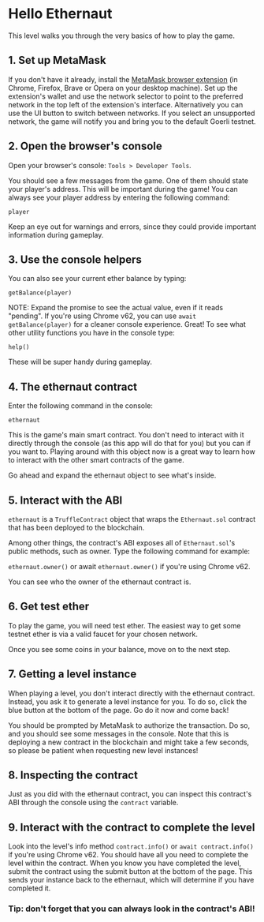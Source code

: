 # Hello Ethernaut

This level walks you through the very basics of how to play the game.

## 1. Set up MetaMask

If you don't have it already, install the [MetaMask browser extension](https://metamask.io/) (in Chrome, Firefox, Brave or Opera on your desktop machine). Set up the extension's wallet and use the network selector to point to the preferred network in the top left of the extension's interface. Alternatively you can use the UI button to switch between networks. If you select an unsupported network, the game will notify you and bring you to the default Goerli testnet.

## 2. Open the browser's console

Open your browser's console: `Tools > Developer Tools`.

You should see a few messages from the game. One of them should state your player's address. This will be important during the game! You can always see your player address by entering the following command:

`player`

Keep an eye out for warnings and errors, since they could provide important information during gameplay.

## 3. Use the console helpers

You can also see your current ether balance by typing:

`getBalance(player)`

NOTE: Expand the promise to see the actual value, even if it reads "pending". If you're using Chrome v62, you can use `await getBalance(player)` for a cleaner console experience.
Great! To see what other utility functions you have in the console type:

`help()`

These will be super handy during gameplay.

## 4. The ethernaut contract

Enter the following command in the console:

`ethernaut`

This is the game's main smart contract. You don't need to interact with it directly through the console (as this app will do that for you) but you can if you want to. Playing around with this object now is a great way to learn how to interact with the other smart contracts of the game.

Go ahead and expand the ethernaut object to see what's inside.

## 5. Interact with the ABI

`ethernaut` is a `TruffleContract` object that wraps the `Ethernaut.sol` contract that has been deployed to the blockchain.

Among other things, the contract's ABI exposes all of `Ethernaut.sol`'s public methods, such as owner. Type the following command for example:

`ethernaut.owner()` or await `ethernaut.owner()` if you're using Chrome v62.

You can see who the owner of the ethernaut contract is.

## 6. Get test ether

To play the game, you will need test ether. The easiest way to get some testnet ether is via a valid faucet for your chosen network.

Once you see some coins in your balance, move on to the next step.

## 7. Getting a level instance

When playing a level, you don't interact directly with the ethernaut contract. Instead, you ask it to generate a level instance for you. To do so, click the blue button at the bottom of the page. Go do it now and come back!

You should be prompted by MetaMask to authorize the transaction. Do so, and you should see some messages in the console. Note that this is deploying a new contract in the blockchain and might take a few seconds, so please be patient when requesting new level instances!

## 8. Inspecting the contract

Just as you did with the ethernaut contract, you can inspect this contract's ABI through the console using the `contract` variable.

## 9. Interact with the contract to complete the level

Look into the level's info method `contract.info()` or `await contract.info()` if you're using Chrome v62. You should have all you need to complete the level within the contract. When you know you have completed the level, submit the contract using the submit button at the bottom of the page. This sends your instance back to the ethernaut, which will determine if you have completed it.

### Tip: don't forget that you can always look in the contract's ABI!
